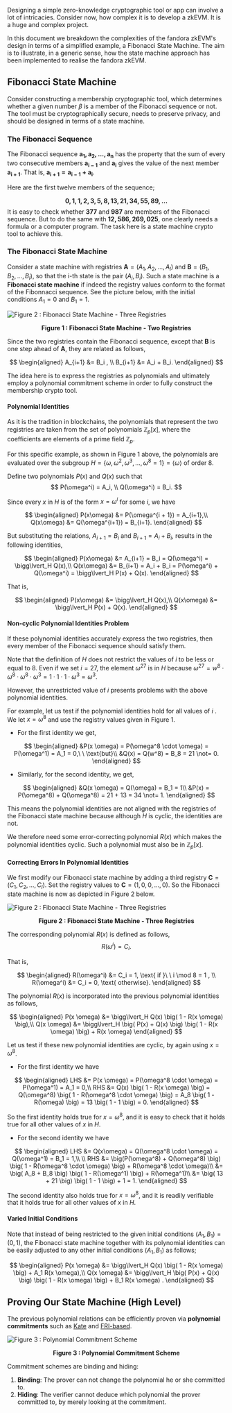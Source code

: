 


Designing a simple zero-knowledge cryptographic tool or app can involve a lot of intricacies. Consider now, how complex it is to develop a zkEVM. It is a huge and complex project.

In this document we breakdown the complexities of the fandora zkEVM's design in terms of a simplified example, a Fibonacci State Machine. The aim is to illustrate, in a generic sense, how the state machine approach has been implemented to realise the fandora zkEVM.





## Fibonacci State Machine



Consider constructing a membership cryptographic tool, which determines whether a given number $\beta$ is a member of the Fibonacci sequence or not. The tool must be cryptographically secure, needs to preserve privacy, and should be designed in terms of a state machine.



### The Fibonacci Sequence

The Fibonacci sequence  $\mathbf{a_1, a_2, \dots , a_n}$  has the property that the sum of every two consecutive members $\mathbf{a_{i-1}}$ and $\mathbf{a_i}$ gives the value of the next member $\mathbf{a_{i+1}}$. That is,  $\mathbf{ a_{i+1} = a_{i-1} + a_i }$. 

Here are the first twelve members of the sequence;

$$
\mathbf{ 0, 1, 1, 2, 3, 5, 8, 13, 21, 34, 55, 89, \dots}
$$
It is easy to check whether  $\mathbf{377}$  and  $\mathbf{987}$  are members of the Fibonacci sequence. But to do the same with $\mathbf{ 12,586,269,025 }$, one clearly needs a formula or a computer program. The task here is a state machine crypto tool to achieve this.





### The Fibonacci State Machine

Consider a state machine with registries $\mathbf{A} = ( A_1, A_2, \dots , A_l )$ and  $\mathbf{B} = ( B_1, B_ 2, \dots , B_l )$, so that the i-th state is the pair $\big( A_i , B_i \big)$.  Such a state machine is a **Fibonacci state machine** if indeed the registry values conform to the format of the Fibonnacci sequence. See the picture below, with the initial conditions  $A_1 = 0$  and  $B_1 = 1$. 



![Figure 2 : Fibonacci State Machine - Three Registries](figures/fibonacci-sequence.pdf.png)

<div align="center"><b> Figure 1 : Fibonacci State Machine - Two Registries </b></div>



Since the two registries contain the Fibonacci sequence, except that $\mathbf{B}$ is one step ahead of $\mathbf{A}$, they are related as follows,


$$
\begin{aligned} 
A_{i+1} &= B_i , \\ 
B_{i+1} &= A_i + B_i.
\end{aligned}
$$


The idea here is to express the registries as polynomials and ultimately employ a polynomial commitment scheme in order to fully construct the membership crypto tool. 



#### Polynomial Identities

As it is the tradition in blockchains, the polynomials that represent the two registries are taken from the set of polynomials $\mathbb{Z}_p[x]$,  where the coefficients are elements of a prime field $\mathbb{Z}_p$. 

For this specific example, as shown in Figure 1 above, the polynomials are evaluated over the subgroup $H = \{\omega,\omega^2,\omega^3,\dots,\omega^8 = 1\} = \langle\omega\rangle$ of order $8$. 

Define two polynomials $P(x)$ and $Q(x)$ such that 
$$
P(\omega^i) = A_i, \\
Q(\omega^i) = B_i.
$$

Since every $x$ in $H$ is of the form $x = \omega^i$ for some $i$, we have

$$
\begin{aligned}
P(x\omega) &=  P(\omega^{i + 1})  =  A_{i+1},\\
Q(x\omega) &= Q(\omega^{i+1})  =  B_{i+1}.
\end{aligned}
$$


But substituting the relations, $A_{i+1} = B_i$ and $B_{i+1} = A_i + B_i$, results in the following identities,


$$
\begin{aligned}
P(x\omega) &= A_{i+1} = B_i = Q(\omega^i) = \bigg\lvert_H Q(x),\\ 
Q(x\omega) &= B_{i+1} = A_i + B_i  = P(\omega^i) + Q(\omega^i) = \bigg\lvert_H P(x) + Q(x).
\end{aligned}
$$



That is, 


$$
\begin{aligned}
P(x\omega) &= \bigg\lvert_H  Q(x),\\
Q(x\omega) &= \bigg\lvert_H  P(x) + Q(x).
\end{aligned}
$$






#### Non-cyclic Polynomial Identities Problem

If these polynomial identities accurately express the two registries, then every member of the Fibonacci sequence should satisfy them. 

Note that the definition of $H$ does not restrict the values of $i$ to be less or equal to $8$. Even if we set $i = 27$, the element  $\omega^{27}$  is in $H$ because  $\omega^{27} = w^8 \cdot \omega^8 \cdot \omega^8 \cdot \omega^3 = 1 \cdot 1 \cdot 1 \cdot \omega^3 = \omega^3$.

However, the unrestricted value of  $i$  presents problems with the above polynomial identities. 

For example, let us test if the polynomial identities hold for all values of  $i$ . We let  $x = \omega^8$  and use the registry values given in Figure 1.

- For the first identity we get, 

$$
\begin{aligned}
&P(x \omega) = P(\omega^8 \cdot \omega)  =   P(\omega^1)  =  A_1 = 0,\ \ \text{but}\\
&Q(x) = Q(w^8) = B_8 = 21 \not= 0.
\end{aligned}
$$

- Similarly, for the second identity, we get,

$$
\begin{aligned}
&Q(x \omega) = Q(\omega) = B_1 = 1\\
&P(x) = P(\omega^8) + Q(\omega^8) = 21 + 13 = 34 \not= 1.
\end{aligned}
$$

This means the polynomial identities are not aligned with the registries of the Fibonacci state machine because although $H$ is cyclic, the identities are not. 

We therefore need some error-correcting polynomial $R(x)$ which makes the polynomial identities cyclic. Such a polynomial must also be in $\mathbb{Z}_p[x]$.



#### Correcting Errors In Polynomial Identities

We first modify our Fibonacci state machine by adding a third registry $\mathbf{C} = ( C_1, C_2, \dots , C_l)$. Set the registry values to  $\mathbf{C} = ( 1, 0, 0, \dots , 0)$. So the Fibonacci state machine is now as depicted in Figure 2 below.



![Figure 2 : Fibonacci State Machine - Three Registries](figures/fibonacci-sequence-aux.pdf.png)

<div align="center"><b> Figure 2 : Fibonacci State Machine - Three Registries </b></div>



The corresponding polynomial $R(x)$ is defined as follows, 
$$
R(\omega^i) = C_i.
$$

That is, 


$$
\begin{aligned}
R(\omega^i) &= C_i = 1, \text{ if }\ \ i \mod 8 = 1 , \\
R(\omega^i) &= C_i = 0, \text{ otherwise}.
\end{aligned}
$$



The polynomial $R(x)$ is incorporated into the previous polynomial identities as follows,

$$
\begin{aligned}
P(x \omega) &= \bigg\lvert_H Q(x) \big( 1 - R(x \omega) \big),\\
Q(x \omega) &= \bigg\lvert_H \big( P(x) + Q(x) \big) \big( 1 - R(x \omega) \big) + R(x \omega)
\end{aligned}
$$



Let us test if these new polynomial identities are cyclic, by again using  $x = \omega^8$. 

- For the first identity we have 

$$
\begin{aligned}
LHS &= P(x \omega) = P(\omega^8 \cdot \omega) = P(\omega^1) = A_1 = 0,\\
RHS &= Q(x) \big( 1 - R(x \omega) \big) = Q(\omega^8) \big( 1 - R(\omega^8 \cdot \omega) \big) = A_8 \big( 1 - R(\omega) \big) = 13 \big( 1 - 1 \big) = 0.
\end{aligned}
$$





So the first identity holds true for  $x = \omega^8$,  and it is easy to check that it holds true for all other values of  $x$  in  $H$.

- For the second identity we have


$$
\begin{aligned}
LHS &= Q(x\omega) = Q(\omega^8 \cdot \omega) = Q(\omega^1) = B_1 = 1,\\ \\
RHS &= \big(P(\omega^8) + Q(\omega^8) \big) \big( 1 - R(\omega^8 \cdot \omega) \big) + R(\omega^8 \cdot \omega)\\ 
&= \big( A_8 + B_8 \big) \big( 1 - R(\omega^1) \big) + R(\omega^1)\\
&= \big( 13 + 21 \big) \big( 1 - 1 \big) + 1 = 1.
\end{aligned}
$$

The second identity also holds true for $x = \omega^8$, and it is readily verifiable that it holds true for all other values of $x$ in $H$.





#### Varied Initial Conditions

Note that instead of being restricted to the given initial conditions $\big( A_1 , B_1 \big) = \big( 0 , 1 \big)$,  the Fibonacci state machine together with its polynomial identities can be easily adjusted to any other initial conditions  $\big( A_1 , B_1 \big)$ as follows; 



$$
\begin{aligned} 
P(x \omega) &= \bigg\lvert_H Q(x) \big( 1 - R(x \omega) \big) + A_1 R(x \omega),\\
Q(x \omega) &= \bigg\lvert_H \big( P(x) + Q(x) \big) \big( 1 - R(x \omega) \big) + B_1 R(x \omega) .
\end{aligned}
$$





## Proving Our State Machine (High Level)



The previous polynomial relations can be efficiently proven via **polynomial commitments** such as [Kate](https://www.iacr.org/archive/asiacrypt2010/6477178/6477178.pdf) and [FRI-based](https://drops.dagstuhl.de/opus/volltexte/2018/9018/pdf/LIPIcs-ICALP-2018-14.pdf).




![Figure 3 : Polynomial Commitment Scheme](figures/fibo-polnml-commit.pdf.png)

<div align="center"><b> Figure 3 : Polynomial Commitment Scheme </b></div>




Commitment schemes are binding and hiding:

  1. **Binding**: The prover can not change the polynomial he or she committed to.
  1. **Hiding**: The verifier cannot deduce which polynomial the prover committed to, by merely looking at the commitment.

